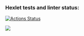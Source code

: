 ### Hexlet tests and linter status:
[![Actions Status](https://github.com/znammikhail/python-project-lvl1/workflows/hexlet-check/badge.svg)](https://github.com/znammikhail/python-project-lvl1/actions)

<a href="https://codeclimate.com/github/znammikhail/python-project-lvl1/maintainability"><img src="https://api.codeclimate.com/v1/badges/3fa1fa0311b59fea490e/maintainability" /></a>